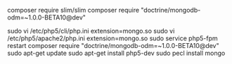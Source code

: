 composer require slim/slim
composer require "doctrine/mongodb-odm=~1.0.0-BETA10@dev"


sudo vi /etc/php5/cli/php.ini
    extension=mongo.so
sudo vi /etc/php5/apache2/php.ini
    extension=mongo.so
sudo service php5-fpm restart
composer require "doctrine/mongodb-odm=~1.0.0-BETA10@dev"
sudo apt-get update
sudo apt-get install php5-dev
sudo pecl install mongo